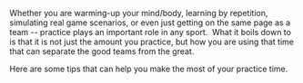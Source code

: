 Whether you are warming-up your mind/body, learning by repetition,
simulating real game scenarios, or even just getting on the same page as
a team \-- practice plays an important role in any sport.  What it boils
down to is that it is not just the amount you practice, but how you are
using that time that can separate the good teams from the great.  

Here are some tips that can help you make the most of your practice
time. 
